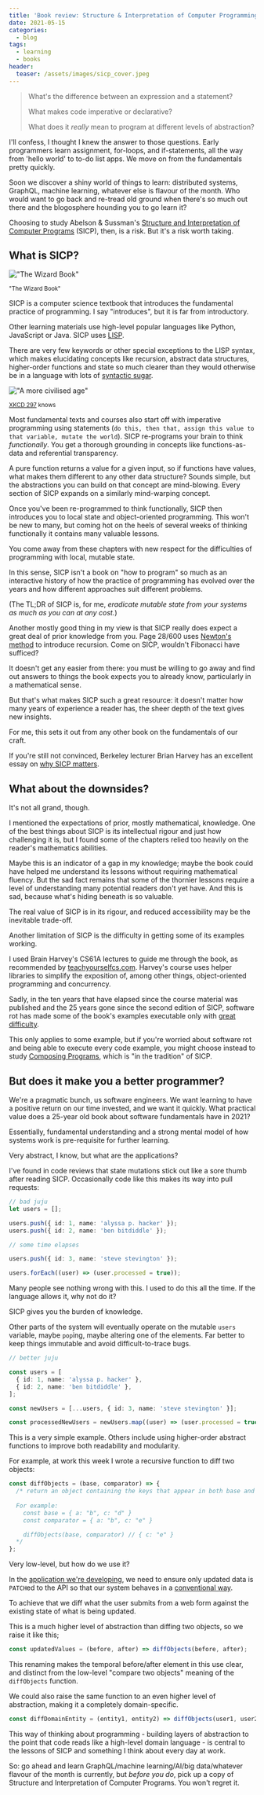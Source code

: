 ```yaml
---
title: 'Book review: Structure & Interpretation of Computer Programming'
date: 2021-05-15
categories:
  - blog
tags:
  - learning
  - books
header:
  teaser: /assets/images/sicp_cover.jpeg
---
```


> What's the difference between an expression and a statement?
>
> What makes code imperative or declarative?
>
> What does it _really_ mean to program at different levels of abstraction?

I'll confess, I thought I knew the answer to those questions. Early programmers learn assignment, for-loops, and if-statements, all the way from 'hello world' to to-do list apps. We move on from the fundamentals pretty quickly.

Soon we discover a shiny world of things to learn: distributed systems, GraphQL, machine learning, whatever else is flavour of the month. Who would want to go back and re-tread old ground when there's so much out there and the blogosphere hounding you to go learn it?

Choosing to study Abelson & Sussman's [Structure and Interpretation of Computer Programs](https://en.wikipedia.org/wiki/Structure_and_Interpretation_of_Computer_Programs) (SICP), then, is a risk. But it's a risk worth taking.

## What is SICP?

!["The Wizard Book"](/assets/images/sicp_comic.jpeg)

<small>"The Wizard Book"</small>

SICP is a computer science textbook that introduces the fundamental practice of programming. I say "introduces", but it is far from introductory.

Other learning materials use high-level popular languages like Python, JavaScript or Java. SICP uses [LISP](<https://en.wikipedia.org/wiki/Lisp_(programming_language)>).

There are very few keywords or other special exceptions to the LISP syntax, which makes elucidating concepts like recursion, abstract data structures, higher-order functions and state so much clearer than they would otherwise be in a language with lots of [syntactic sugar](https://en.wikipedia.org/wiki/Syntactic_sugar).

!["A more civilised age"](https://imgs.xkcd.com/comics/lisp_cycles.png)

<small>[XKCD 297](https://xkcd.com/297/) knows</small>

Most fundamental texts and courses also start off with imperative programming using statements (`do this, then that, assign this value to that variable, mutate the world`). SICP re-programs your brain to think _functionally_. You get a thorough grounding in concepts like functions-as-data and referential transparency.

A pure function returns a value for a given input, so if functions have values, what makes them different to any other data structure? Sounds simple, but the abstractions you can build on that concept are mind-blowing. Every section of SICP expands on a similarly mind-warping concept.

Once you've been re-programmed to think functionally, SICP then introduces you to local state and object-oriented programming. This won't be new to many, but coming hot on the heels of several weeks of thinking functionally it contains many valuable lessons.

You come away from these chapters with new respect for the difficulties of programming with local, mutable state.

In this sense, SICP isn't a book on "how to program" so much as an interactive history of how the practice of programming has evolved over the years and how different approaches suit different problems.

(The TL;DR of SICP is, for me, _eradicate mutable state from your systems as much as you can at any cost._)

Another mostly good thing in my view is that SICP really does expect a great deal of prior knowledge from you. Page 28/600 uses [Newton's method](https://en.wikipedia.org/wiki/Newton%27s_method) to introduce recursion. Come on SICP, wouldn't Fibonacci have sufficed?

It doesn't get any easier from there: you must be willing to go away and find out answers to things the book expects you to already know, particularly in a mathematical sense.

But that's what makes SICP such a great resource: it doesn't matter how many years of experience a reader has, the sheer depth of the text gives new insights.

For me, this sets it out from any other book on the fundamentals of our craft.

If you're still not convinced, Berkeley lecturer Brian Harvey has an excellent essay on [why SICP matters](https://people.eecs.berkeley.edu/~bh/sicp.html).

## What about the downsides?

It's not all grand, though.

I mentioned the expectations of prior, mostly mathematical, knowledge. One of the best things about SICP is its intellectual rigour and just how challenging it is, but I found some of the chapters relied too heavily on the reader's mathematics abilities.

Maybe this is an indicator of a gap in my knowledge; maybe the book could have helped me understand its lessons without requiring mathematical fluency. But the sad fact remains that some of the thornier lessons require a level of understanding many potential readers don't yet have. And this is sad, because what's hiding beneath is so valuable.

The real value of SICP is in its rigour, and reduced accessibility may be the inevitable trade-off.

Another limitation of SICP is the difficulty in getting some of its examples working.

I used Brain Harvey's CS61A lectures to guide me through the book, as recommended by [teachyourselfcs.com](https://teachyourselfcs.com/#programming). Harvey's course uses helper libraries to simplify the exposition of, among other things, object-oriented programming and concurrency.

Sadly, in the ten years that have elapsed since the course material was published and the 25 years gone since the second edition of SICP, software rot has made some of the book's examples executable only with [great difficulty](cs61a-oop-in-scheme).

This only applies to some example, but if you're worried about software rot and being able to execute every code example, you might choose instead to study [Composing Programs](http://composingprograms.com/), which is "in the tradition" of SICP.

## But does it make you a better programmer?

We're a pragmatic bunch, us software engineers. We want learning to have a positive return on our time invested, and we want it quickly. What practical value does a 25-year old book about software fundamentals have in 2021?

Essentially, fundamental understanding and a strong mental model of how systems work is pre-requisite for further learning.

Very abstract, I know, but what are the applications?

I've found in code reviews that state mutations stick out like a sore thumb after reading SICP. Occasionally code like this makes its way into pull requests:

```typescript
// bad juju
let users = [];

users.push({ id: 1, name: 'alyssa p. hacker' });
users.push({ id: 2, name: 'ben bitdiddle' });

// some time elapses

users.push({ id: 3, name: 'steve stevington' });

users.forEach((user) => (user.processed = true));
```

Many people see nothing wrong with this. I used to do this all the time. If the language allows it, why not do it?

SICP gives you the burden of knowledge.

Other parts of the system will eventually operate on the mutable `users` variable, maybe `pop`ing, maybe altering one of the elements. Far better to keep things immutable and avoid difficult-to-trace bugs.

```typescript
// better juju

const users = [
  { id: 1, name: 'alyssa p. hacker' },
  { id: 2, name: 'ben bitdiddle' },
];

const newUsers = [...users, { id: 3, name: 'steve stevington' }];

const processedNewUsers = newUsers.map((user) => (user.processed = true));
```

This is a very simple example. Others include using higher-order abstract functions to improve both readability and modularity.

For example, at work this week I wrote a recursive function to diff two objects:

```typescript
const diffObjects = (base, comparator) => {
  /* return an object containing the keys that appear in both base and comparator, but are different in comparator. 
  
  For example:
    const base = { a: "b", c: "d" }
    const comparator = { a: "b", c: "e" }

    diffObjects(base, comparator) // { c: "e" }
  */
};
```

Very low-level, but how do we use it?

In the [application we're developing](https://github.com/mcagov/beacons-webapp), we need to ensure only updated data is `PATCH`ed to the API so that our system behaves in a [conventional way](https://developer.mozilla.org/en-US/docs/Web/HTTP/Methods).

To achieve that we diff what the user submits from a web form against the existing state of what is being updated.

This is a much higher level of abstraction than diffing two objects, so we raise it like this;

```typescript
const updatedValues = (before, after) => diffObjects(before, after);
```

This renaming makes the temporal before/after element in this use clear, and distinct from the low-level "compare two objects" meaning of the `diffObjects` function.

We could also raise the same function to an even higher level of abstraction, making it a completely domain-specific.

```typescript
const diffDomainEntity = (entity1, entity2) => diffObjects(user1, user2);
```

This way of thinking about programming - building layers of abstraction to the point that code reads like a high-level domain language - is central to the lessons of SICP and something I think about every day at work.

So: go ahead and learn GraphQL/machine learning/AI/big data/whatever flavour of the month is currently, but _before you do_, pick up a copy of Structure and Interpretation of Computer Programs. You won't regret it.
